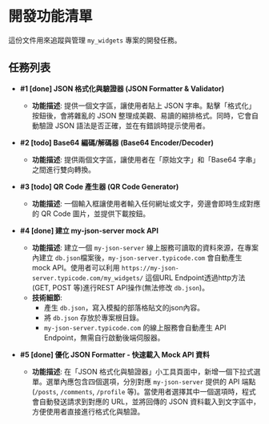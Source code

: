 # 開發功能清單

這份文件用來追蹤與管理 `my_widgets` 專案的開發任務。

## 任務列表

- **#1 [done] JSON 格式化與驗證器 (JSON Formatter & Validator)**
  - **功能描述**: 提供一個文字區，讓使用者貼上 JSON 字串。點擊「格式化」按鈕後，會將雜亂的 JSON 整理成美觀、易讀的縮排格式。同時，它會自動驗證 JSON 語法是否正確，並在有錯誤時提示使用者。

- **#2 [todo] Base64 編碼/解碼器 (Base64 Encoder/Decoder)**
  - **功能描述**: 提供兩個文字區，讓使用者在「原始文字」和「Base64 字串」之間進行雙向轉換。

- **#3 [todo] QR Code 產生器 (QR Code Generator)**
  - **功能描述**: 一個輸入框讓使用者輸入任何網址或文字，旁邊會即時生成對應的 QR Code 圖片，並提供下載按鈕。

- **#4 [done] 建立 my-json-server mock API**
  - **功能描述**: 建立一個 `my-json-server` 線上服務可讀取的資料來源，在專案內建立 `db.json`檔案後，`my-json-server.typicode.com` 會自動產生 mock API。使用者可以利用 `https://my-json-server.typicode.com/my_widgets/` 這個URL Endpoint透過http方法(GET, POST 等)進行REST API操作(無法修改 `db.json`)。
  - **技術細節**:
    - 產生 `db.json`，寫入模擬的部落格貼文的json內容。
    - 將 `db.json` 存放於專案根目錄。
    - `my-json-server.typicode.com` 的線上服務會自動產生 API Endpoint，無需自行啟動後端伺服器。

- **#5 [done] 優化 JSON Formatter - 快速載入 Mock API 資料**
  - **功能描述**: 在「JSON 格式化與驗證器」小工具頁面中，新增一個下拉式選單。選單內應包含四個選項，分別對應 `my-json-server` 提供的 API 端點 (`/posts`, `/comments`, `/profile` 等)。當使用者選擇其中一個選項時，程式會自動發送請求到對應的 URL，並將回傳的 JSON 資料載入到文字區中，方便使用者直接進行格式化與驗證。

